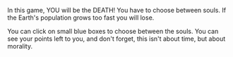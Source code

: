 In this game, YOU will be the DEATH!
You have to choose between souls. If the Earth's population grows too fast you will lose.

You can click on small blue boxes to choose between the souls. You can see your points left to you, and don't forget, this isn't about time, but about morality.